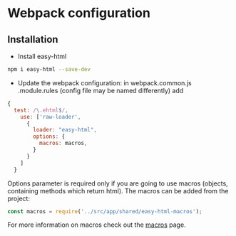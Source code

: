 # Webpack configuration

## Installation
- Install easy-html
```bash
npm i easy-html --save-dev
```
- Update the webpack configuration:
in webpack.common.js .module.rules (config file may be named differently) add
```javascript
{
  test: /\.ehtml$/,
    use: ['raw-loader',
      {
        loader: "easy-html",
        options: {
          macros: macros,
        }
      }
    ]
  }
```
Options parameter is required only if you are going to use macros (objects, containing methods which return html).
The macros can be added from the project: 
```javascript
const macros = require('../src/app/shared/easy-html-macros');
```
For more information on macros check out the [macros](https://github.com/pavlovt/easy-html/macros.md) page.